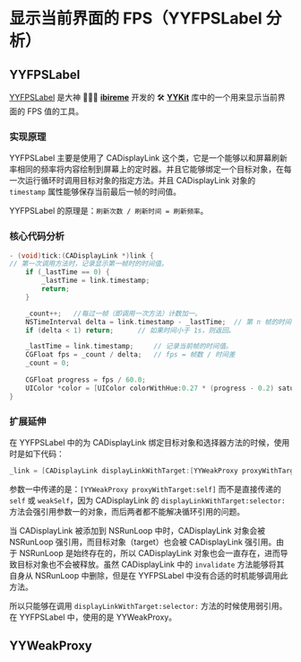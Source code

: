 # 显示当前界面的 FPS（YYFPSLabel 分析）

## YYFPSLabel 

[YYFPSLabel](https://github.com/yehot/YYFPSLabel/blob/master/YYFPSLabel/YYFPSLabel/YYFPSLabel.m) 是大神 👨🏻‍💻 **[ibireme](https://blog.ibireme.com/author/ibireme/)** 开发的 🛠 **[YYKit](https://github.com/ibireme/YYKit)** 库中的一个用来显示当前界面的 FPS 值的工具。

### 实现原理

YYFPSLabel 主要是使用了 CADisplayLink 这个类，它是一个能够以和屏幕刷新率相同的频率将内容绘制到屏幕上的定时器。并且它能够绑定一个目标对象，在每一次运行循环时调用目标对象的指定方法。并且 CADisplayLink 对象的 `timestamp` 属性能够保存当前最后一帧的时间值。

YYFPSLabel 的原理是：`刷新次数 / 刷新时间 = 刷新频率`。

### 核心代码分析

```Objective-C
- (void)tick:(CADisplayLink *)link {
// 第一次调用方法时，记录显示第一帧时的时间值。
    if (_lastTime == 0) {           
        _lastTime = link.timestamp;     
        return;
    }

    _count++;   //每过一帧（即调用一次方法）计数加一。
    NSTimeInterval delta = link.timestamp - _lastTime;  // 第 n 帧的时间值减去第一帧的时间值。
    if (delta < 1) return;      // 如果时间小于 1s，则返回。

    _lastTime = link.timestamp;     // 记录当前帧的时间值。
    CGFloat fps = _count / delta;   // fps = 帧数 / 时间差
    _count = 0;
    
    CGFloat progress = fps / 60.0;
    UIColor *color = [UIColor colorWithHue:0.27 * (progress - 0.2) saturation:1 brightness:0.9 alpha:1];
}
```

### 扩展延伸

在 YYFPSLabel 中的为 CADisplayLink 绑定目标对象和选择器方法的时候，使用时是如下代码：

```Objective-C
_link = [CADisplayLink displayLinkWithTarget:[YYWeakProxy proxyWithTarget:self] selector:@selector(tick:)];
```

参数一中传递的是：`[YYWeakProxy proxyWithTarget:self]` 而不是直接传递的 `self` 或 `weakSelf`，因为 CADisplayLink 的 `displayLinkWithTarget:selector:` 方法会强引用参数一的对象，而后两者都不能解决循环引用的问题。

当 CADisplayLink 被添加到 NSRunLoop 中时，CADisplayLink 对象会被 NSRunLoop 强引用，而目标对象（target）也会被 CADisplayLink 强引用。由于 NSRunLoop 是始终存在的，所以 CADisplayLink 对象也会一直存在，进而导致目标对象也不会被释放。虽然 CADisplayLink 中的 `invalidate` 方法能够将其自身从 NSRunLoop 中删除，但是在 YYFPSLabel 中没有合适的时机能够调用此方法。

所以只能够在调用 `displayLinkWithTarget:selector:` 方法的时候使用弱引用。在 YYFPSLabel 中，使用的是 YYWeakProxy。

## YYWeakProxy







